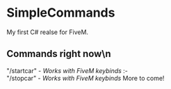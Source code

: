 # SimpleCommands
My first C# realse for FiveM.

## **Commands right now**\n
"/startcar" - *Works with FiveM keybinds*
:-  
"/stopcar" - *Works with FiveM keybinds*
More to come!
